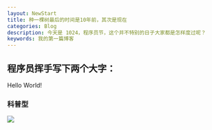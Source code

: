 ```yaml
---
layout: NewStart
title: 种一棵树最后的时间是10年前，其次是现在
categories: Blog
description: 今天是 1024，程序员节，这个并不特别的日子大家都是怎样度过呢？
keywords: 我的第一篇博客
---
```


## 程序员挥手写下两个大字：
Hello World!

### 科普型

![](/images/blog/kepu.jpeg)
